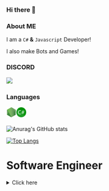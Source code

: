 ### Hi there 👋

### About ME
I am a ``C#`` **&** ``Javascript`` Developer!

I also make Bots and Games!



### DISCORD

<img src="https://discord.c99.nl/widget/theme-1/898700755689689098.png"/>



### Languages
<img align="left" alt="Node.js" width="26px" src="https://raw.githubusercontent.com/github/explore/80688e429a7d4ef2fca1e82350fe8e3517d3494d/topics/nodejs/nodejs.png"/>
<img align="left" alt="C#" width="26px" src="https://raw.githubusercontent.com/github/explore/80688e429a7d4ef2fca1e82350fe8e3517d3494d/topics/csharp/csharp.png"/>
<br />
<br />

![Anurag's GitHub stats](https://github-readme-stats.vercel.app/api?username=radiolmao&show_icons=true&theme=radical)

[![Top Langs](https://github-readme-stats.vercel.app/api/top-langs/?username=radiolmao)](https://github.com/anuraghazra/github-readme-stats)

<!-- [![Top Langs](https://github-readme-stats.vercel.app/api/top-langs/?username=zzerzv&langs_count=3&theme=dark)](https://github.com/anuraghazra/github-readme-stats) -->


# Software Engineer 
<details>
  <summary>Click here</summary>

## My Coding Langs
<details>
<table>
  <tr><th></th><th>Hours Spent</th></tr>
  <tr><td>Javascript</td><td>200+</td></tr>
  <tr><td>C#</td><td>400+</td></tr>
  <tr><td>HTML5 & CSS3</td><td>15+</td></tr>
  <tr><td>Python</td><td>10+</td></tr>
  <tr><td>C++</td><td>50+</td></tr>
</table>
</details>
<br>
